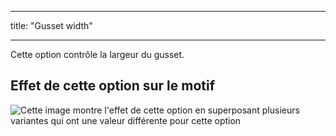 - - -
title: "Gusset width"
- - -

Cette option contrôle la largeur du gusset.

## Effet de cette option sur le motif

![Cette image montre l'effet de cette option en superposant plusieurs variantes qui ont une valeur différente pour cette option](ursula_gussetwidth_sample.svg "Effect of this option on the pattern")
